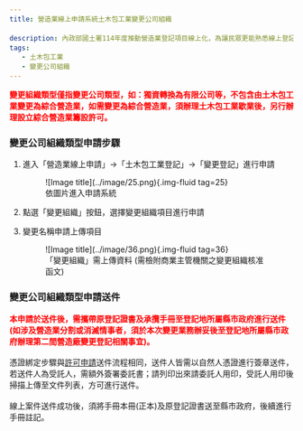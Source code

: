 ```yaml
---
title: 營造業線上申請系統土木包工業變更公司組織

description: 內政部國土署114年度推動營造業登記項目線上化，為讓民眾更能熟悉線上登記系統之操作，特此設計此指南網站引導民眾快速熟悉線上操作系統及熟悉線上送件流程。
tags:
   - 土木包工業
   - 變更公司組織
---
```


<span style="color:red; font-weight:bold;">變更組織類型僅指變更公司類型，如：獨資轉換為有限公司等，不包含由土木包工業變更為綜合營造業，如需變更為綜合營造業，須辦理土木包工業歇業後，另行辦理設立綜合營造業籌設許可。</span><br>

### 變更公司組織類型申請步驟

1. 進入「營造業線上申請」→「土木包工業登記」→「變更登記」進行申請
    <figure markdown="span">
    ![Image title](../image/25.png){.img-fluid tag=25}
    <figcaption>依圖片進入申請系統</figcaption>
    </figure>

2. 點選「變更組織」按鈕，選擇變更組織項目進行申請
3. 變更名稱申請上傳項目
    <figure markdown="span">
    ![Image title](../image/36.png){.img-fluid tag=36}
    <figcaption>「變更組織」需上傳資料 (需檢附商業主管機關之變更組織核准函文)</figcaption>
    </figure>


### 變更公司組織類型申請送件
<span style="color:red; font-weight:bold;">本申請於送件後，需攜帶原登記證書及承攬手冊至登記地所屬縣市政府進行送件(如涉及營造業分割或消滅情事者，須於本次變更業務辦妥後至登記地所屬縣市政府辦理第二間營造廠變更登記相關事宜)。</span><br><br>
憑證綁定步驟與[許可申請](Contractors_Registration.md)送件流程相同，送件人皆需以自然人憑證進行簽章送件，若送件人為受託人，需額外簽署委託書；請列印出來請委託人用印，受託人用印後掃描上傳至文件列表，方可進行送件。<br>
<br>
線上案件送件成功後，須將手冊本冊(正本)及原登記證書送至縣市政府，後續進行手冊註記。    